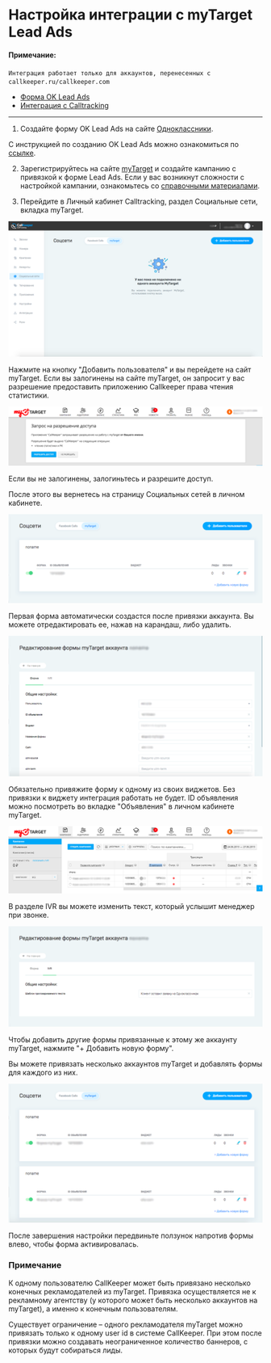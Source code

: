 # Настройка интеграции с myTarget Lead Ads 

#### Примечание:
`Интеграция работает только для аккаунтов, перенесенных с callkeeper.ru/callkeeper.com`

* [Форма OK Lead Ads]()
* [Интеграция с Calltracking]()
________


1. Создайте форму OK Lead Ads на сайте [Одноклассники](ok.ru).

С инструкцией по созданию OK Lead Ads можно ознакомиться по [ссылке](https://insideok.ru/blog/instrukciya-kak-sozdat-reklamnoe-obyavlenie-lead-ads).

2. Зарегистрируйтесь на сайте [myTarget](https://target.my.com) и создайте кампанию с привязкой к форме Lead Ads. Если у вас возникнут сложности с настройкой кампании, ознакомьтесь со [справочными материалами](https://target.my.com/adv/help/).

3. Перейдите в Личный кабинет Calltracking, раздел Социальные сети, вкладка myTarget.

![Рис.1](images/socials_mytarget_new.png)

Нажмите на кнопку "Добавить пользователя" и вы перейдете на сайт myTarget. Если вы залогинены на сайте myTarget, он запросит у вас разрешение предоставить приложению Callkeeper права чтения статистики. 

![Рис.2](images/socials_mytarget_external.png)

Если вы не залогинены, залогиньтесь и разрешите доступ.

После этого вы вернетесь на страницу Социальных сетей в личном кабинете.

![Рис.3](images/socials_mytarget_form_added_cut.png)

Первая форма автоматически создаcтся после привязки аккаунта. Вы можете отредактировать ее, нажав на карандаш, либо удалить.

![Рис.4](images/socials_mytarget_form_edit.png)

Обязательно привяжите форму к одному из своих виджетов. Без привязки к виджету интеграция работать не будет.
ID объявления можно посмотреть во вкладке "Объявления" в личном кабинете myTarget.

![Рис.5](images/socials_mytarget_external_id.png)

В разделе IVR вы можете изменить текст, который услышит менеджер при звонке. 

![Рис.6](images/socials_mytarget_settings_ivr.png)

Чтобы добавить другие формы привязанные к этому же аккаунту myTarget, нажмите "+ Добавить новую форму".

Вы можете привязать несколько аккаунтов myTarget и добавлять формы для каждого из них.

![Рис.7](images/socials_mytarget_account_many.png)

После завершения настройки передвиньте ползунок напротив формы влево, чтобы форма активировалась.


### **Примечание**

К одному пользователю CallKeeper может быть привязано несколько конечных рекламодателей из myTarget. Привязка осуществляется не к рекламному агентству (у которого может быть несколько аккаунтов на myTarget), а именно к конечным пользователям.

Существует ограничение – одного рекламодателя myTarget можно привязать только к одному user id в системе CallKeeper. При этом после привязки можно создавать неограниченное количество баннеров, с которых будут собираться лиды.

